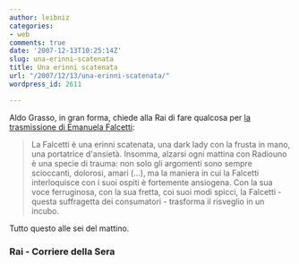 ```yaml
---
author: leibniz
categories:
- web
comments: true
date: '2007-12-13T10:25:14Z'
slug: una-erinni-scatenata
title: Una erinni scatenata
url: "/2007/12/13/una-erinni-scatenata/"
wordpress_id: 2611

---
```

Aldo Grasso, in gran forma, chiede alla Rai di fare qualcosa per [la trasmissione di Emanuela Falcetti](https://www.radio.rai.it/radio1/italiaistruzioniperluso/):


> La Falcetti è una erinni scatenata, una dark lady con la frusta in mano, una portatrice d'ansietà. Insomma, alzarsi ogni mattina con Radiouno è una specie di trauma: non solo gli argomenti sono sempre scioccanti, dolorosi, amari (...), ma la maniera in cui la Falcetti interloquisce con i suoi ospiti è fortemente ansiogena. Con la sua voce ferruginosa, con la sua fretta, coi suoi modi spicci, la Falcetti - questa suffragetta dei consumatori - trasforma il risveglio in un incubo.


Tutto questo alle sei del mattino.


### Rai - Corriere della Sera
